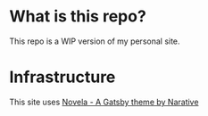 # What is this repo?

This repo is a WIP version of my personal site.

# Infrastructure

This site uses [Novela - A Gatsby theme by Narative](https://github.com/narative/gatsby-theme-novela)

